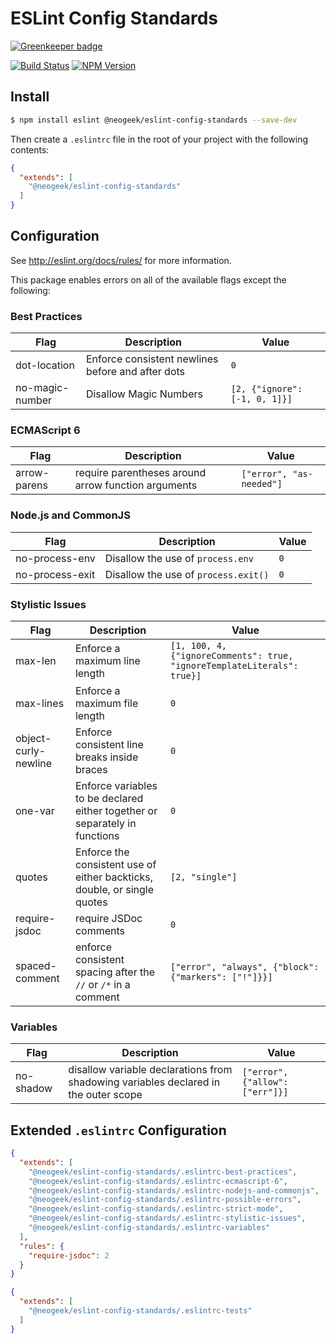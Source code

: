 # ESLint Config Standards

[![Greenkeeper badge](https://badges.greenkeeper.io/neogeek/eslint-config-standards.svg)](https://greenkeeper.io/)

[![Build Status](https://travis-ci.org/neogeek/eslint-config-standards.svg?branch=master)](https://travis-ci.org/neogeek/eslint-config-standards)
[![NPM Version](https://img.shields.io/npm/v/@neogeek/eslint-config-standards.svg?style=flat)](https://www.npmjs.org/package/@neogeek/eslint-config-standards)

## Install

```bash
$ npm install eslint @neogeek/eslint-config-standards --save-dev
```

Then create a `.eslintrc` file in the root of your project with the following contents:

```json
{
  "extends": [
    "@neogeek/eslint-config-standards"
  ]
}
```

## Configuration

See http://eslint.org/docs/rules/ for more information.

This package enables errors on all of the available flags except the following:

### Best Practices

| Flag | Description | Value |
|------|-------------|--------|
| dot-location | Enforce consistent newlines before and after dots | `0` |
| no-magic-number | Disallow Magic Numbers | `[2, {"ignore": [-1, 0, 1]}]` |

### ECMAScript 6

| Flag | Description | Value |
|------|-------------|--------|
| arrow-parens | require parentheses around arrow function arguments | `["error", "as-needed"]` |

### Node.js and CommonJS

| Flag | Description | Value |
|------|-------------|--------|
| no-process-env | Disallow the use of `process.env` | `0` |
| no-process-exit | Disallow the use of `process.exit()` | `0` |

### Stylistic Issues

| Flag | Description | Value |
|------|-------------|--------|
| max-len | Enforce a maximum line length | `[1, 100, 4, {"ignoreComments": true, "ignoreTemplateLiterals": true}]` |
| max-lines | Enforce a maximum file length | `0` |
| object-curly-newline | Enforce consistent line breaks inside braces | `0` |
| one-var | Enforce variables to be declared either together or separately in functions | `0` |
| quotes | Enforce the consistent use of either backticks, double, or single quotes | `[2, "single"]` |
| require-jsdoc | require JSDoc comments | `0` |
| spaced-comment | enforce consistent spacing after the `//` or `/*` in a comment | `["error", "always", {"block": {"markers": ["!"]}}]` |

### Variables

| Flag | Description | Value |
|------|-------------|--------|
| no-shadow | disallow variable declarations from shadowing variables declared in the outer scope | `["error", {"allow": ["err"]}]` |

## Extended `.eslintrc` Configuration

```json
{
  "extends": [
    "@neogeek/eslint-config-standards/.eslintrc-best-practices",
    "@neogeek/eslint-config-standards/.eslintrc-ecmascript-6",
    "@neogeek/eslint-config-standards/.eslintrc-nodejs-and-commonjs",
    "@neogeek/eslint-config-standards/.eslintrc-possible-errors",
    "@neogeek/eslint-config-standards/.eslintrc-strict-mode",
    "@neogeek/eslint-config-standards/.eslintrc-stylistic-issues",
    "@neogeek/eslint-config-standards/.eslintrc-variables"
  ],
  "rules": {
    "require-jsdoc": 2
  }
}
```

```json
{
  "extends": [
    "@neogeek/eslint-config-standards/.eslintrc-tests"
  ]
}
```
